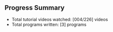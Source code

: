 ## Progress Summary

- Total tutorial videos watched: [004/226] videos
- Total programs written: [3] programs


